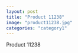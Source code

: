 ```yaml
---
layout: post
title: "Product 11238"
image: "product11238.jpg"
categories: "category1"
---
```

Product 11238
